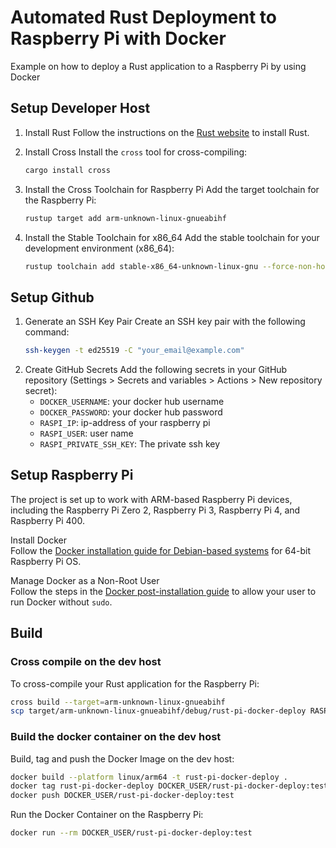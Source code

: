 # Automated Rust Deployment to Raspberry Pi with Docker

Example on how to deploy a Rust application to a Raspberry Pi by using Docker

## Setup Developer Host

1. Install Rust 
   Follow the instructions on the [Rust website](https://www.rust-lang.org/tools/install) to install Rust.

2. Install Cross 
   Install the `cross` tool for cross-compiling:  
   ```bash
   cargo install cross
   ```
3. Install the Cross Toolchain for Raspberry Pi 
   Add the target toolchain for the Raspberry Pi:  
   ```bash
   rustup target add arm-unknown-linux-gnueabihf
   ```
4. Install the Stable Toolchain for x86_64
   Add the stable toolchain for your development environment (x86_64):  
   ```bash
   rustup toolchain add stable-x86_64-unknown-linux-gnu --force-non-host
   ```

## Setup Github

1. Generate an SSH Key Pair 
   Create an SSH key pair with the following command: 
   ```bash
   ssh-keygen -t ed25519 -C "your_email@example.com"
   ```
2. Create GitHub Secrets 
   Add the following secrets in your GitHub repository (Settings > Secrets and variables > Actions > New repository secret): 
   - `DOCKER_USERNAME`: your docker hub username
   - `DOCKER_PASSWORD`: your docker hub password
   - `RASPI_IP`: ip-address of your raspberry pi
   - `RASPI_USER`: user name
   - `RASPI_PRIVATE_SSH_KEY`: The private ssh key

## Setup Raspberry Pi

The project is set up to work with ARM-based Raspberry Pi devices, including the Raspberry Pi Zero 2, Raspberry Pi 3, Raspberry Pi 4, and Raspberry Pi 400.

Install Docker  
Follow the [Docker installation guide for Debian-based systems](https://docs.docker.com/engine/install/debian/#install-using-the-repository) for 64-bit Raspberry Pi OS.

Manage Docker as a Non-Root User  
Follow the steps in the [Docker post-installation guide](https://docs.docker.com/engine/install/linux-postinstall/) to allow your user to run Docker without `sudo`.

## Build

### Cross compile on the dev host

To cross-compile your Rust application for the Raspberry Pi:

```bash
cross build --target=arm-unknown-linux-gnueabihf
scp target/arm-unknown-linux-gnueabihf/debug/rust-pi-docker-deploy RASPI_USER@RASPI_IP:~
```

### Build the docker container on the dev host

Build, tag and push the Docker Image on the dev host: 
```bash
docker build --platform linux/arm64 -t rust-pi-docker-deploy .
docker tag rust-pi-docker-deploy DOCKER_USER/rust-pi-docker-deploy:test
docker push DOCKER_USER/rust-pi-docker-deploy:test
```

Run the Docker Container on the Raspberry Pi:
```bash
docker run --rm DOCKER_USER/rust-pi-docker-deploy:test
```